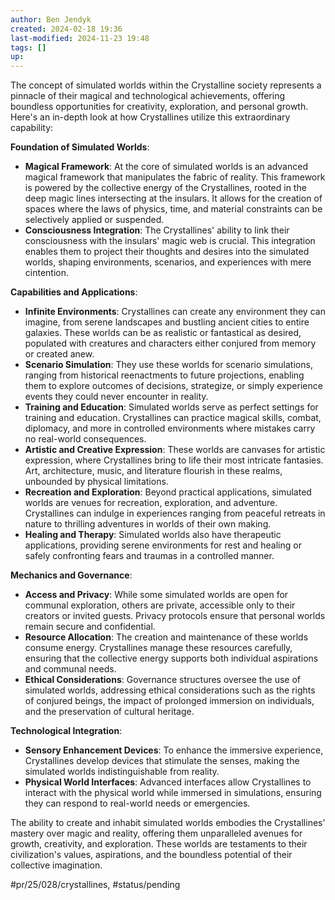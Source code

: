 ```yaml
---
author: Ben Jendyk
created: 2024-02-18 19:36
last-modified: 2024-11-23 19:48
tags: []
up:
---
```


The concept of simulated worlds within the Crystalline society represents a pinnacle of their magical and technological achievements, offering boundless opportunities for creativity, exploration, and personal growth. Here's an in-depth look at how Crystallines utilize this extraordinary capability:

**Foundation of Simulated Worlds**:
- **Magical Framework**: At the core of simulated worlds is an advanced magical framework that manipulates the fabric of reality. This framework is powered by the collective energy of the Crystallines, rooted in the deep magic lines intersecting at the insulars. It allows for the creation of spaces where the laws of physics, time, and material constraints can be selectively applied or suspended.
- **Consciousness Integration**: The Crystallines' ability to link their consciousness with the insulars' magic web is crucial. This integration enables them to project their thoughts and desires into the simulated worlds, shaping environments, scenarios, and experiences with mere cintention.

**Capabilities and Applications**:
- **Infinite Environments**: Crystallines can create any environment they can imagine, from serene landscapes and bustling ancient cities to entire galaxies. These worlds can be as realistic or fantastical as desired, populated with creatures and characters either conjured from memory or created anew.
- **Scenario Simulation**: They use these worlds for scenario simulations, ranging from historical reenactments to future projections, enabling them to explore outcomes of decisions, strategize, or simply experience events they could never encounter in reality.
- **Training and Education**: Simulated worlds serve as perfect settings for training and education. Crystallines can practice magical skills, combat, diplomacy, and more in controlled environments where mistakes carry no real-world consequences.
- **Artistic and Creative Expression**: These worlds are canvases for artistic expression, where Crystallines bring to life their most intricate fantasies. Art, architecture, music, and literature flourish in these realms, unbounded by physical limitations.
- **Recreation and Exploration**: Beyond practical applications, simulated worlds are venues for recreation, exploration, and adventure. Crystallines can indulge in experiences ranging from peaceful retreats in nature to thrilling adventures in worlds of their own making.
- **Healing and Therapy**: Simulated worlds also have therapeutic applications, providing serene environments for rest and healing or safely confronting fears and traumas in a controlled manner.

**Mechanics and Governance**:
- **Access and Privacy**: While some simulated worlds are open for communal exploration, others are private, accessible only to their creators or invited guests. Privacy protocols ensure that personal worlds remain secure and confidential.
- **Resource Allocation**: The creation and maintenance of these worlds consume energy. Crystallines manage these resources carefully, ensuring that the collective energy supports both individual aspirations and communal needs.
- **Ethical Considerations**: Governance structures oversee the use of simulated worlds, addressing ethical considerations such as the rights of conjured beings, the impact of prolonged immersion on individuals, and the preservation of cultural heritage.

**Technological Integration**:
- **Sensory Enhancement Devices**: To enhance the immersive experience, Crystallines develop devices that stimulate the senses, making the simulated worlds indistinguishable from reality.
- **Physical World Interfaces**: Advanced interfaces allow Crystallines to interact with the physical world while immersed in simulations, ensuring they can respond to real-world needs or emergencies.

The ability to create and inhabit simulated worlds embodies the Crystallines' mastery over magic and reality, offering them unparalleled avenues for growth, creativity, and exploration. These worlds are testaments to their civilization's values, aspirations, and the boundless potential of their collective imagination.


#pr/25/028/crystallines, #status/pending
